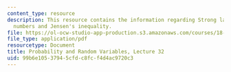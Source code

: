 ```yaml
---
content_type: resource
description: This resource contains the information regarding Strong law of large
  numbers and Jensen's inequality.
file: https://ol-ocw-studio-app-production.s3.amazonaws.com/courses/18-440-probability-and-random-variables-spring-2014/99b6e10537945cfdc8fcf4d4ac9720c3_MIT18_440S14_Lecture32.pdf
file_type: application/pdf
resourcetype: Document
title: Probability and Random Variables, Lecture 32
uid: 99b6e105-3794-5cfd-c8fc-f4d4ac9720c3
---
```

